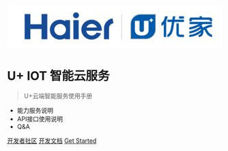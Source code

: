 ![logo](_media/icon.png)

# U+ IOT 智能云服务

> U+云端智能服务使用手册

* 能力服务说明
* API接口使用说明
* Q&A


[开发者社区](http://www.haigeek.com/static/index/index.html)
[开发文档](zh-cn/README)
[Get Started](en-us/README)

